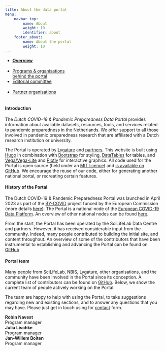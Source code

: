 ```yaml
---
title: About the data portal
menu:
    navbar_top:
        name: About
        weight: 10
        identifier: about
    footer_about:
        name: About the portal
        weight: 10
---
```


<div class="mb-4">
  <ul class="nav nav-tabs nav-justified">
    <li class="nav-item active">
      <a class="nav-link active" href="#"><b>Overview<br><br></b></a>
    </li>
    <li class="nav-item">
      <a class="nav-link" href="organisations_and_programs">Programs & organisations<br>behind the portal</a>
    </li>
    <li class="nav-item">
      <a class="nav-link" href="editorial_committee">Editorial committee<br><br></a>
    </li>
    <li class="nav-item">
      <a class="nav-link" href="partner_organisations">Partner organisations<br><br></a>
    </li>
  </ul>
</div>

#### Introduction

The *Dutch COVID-19 & Pandemic Preparedness Data Portal* provides information about available datasets, resources, tools, and services related to pandemic preparedness in the Netherlands. We offer support to all those involved in pandemic preparedness research that are affiliated with a Dutch research institution or university.

The Portal is operated by [Lygature](https://www.lygature.org/) and [partners](organisations_and_programs). This website is built using [Hugo](https://gohugo.io/) in combination with [Bootstrap](https://getbootstrap.com/) for styling, [DataTables](https://datatables.net/) for tables, and [Vega/Vega-Lite](https://vega.github.io/vega-lite/) and [Plotly](https://plotly.com/) for interactive graphics. All code used for the Portal is open source (held under an [MIT licence](https://choosealicense.com/licenses/mit/)) and [is available on GitHub](https://github.com/ScilifelabDataCentre/covid-portal). We encourage the reuse of our code, either for generating another national portal, or recreating certain features.

#### History of the Portal

The Dutch COVID-19 & Pandemic Preparedness Portal was launched in April 2023 as part of the [BY-COVID](https://by-covid.org/) project funced by the European Commission (more details [here](https://www.embl.org/news/science/embl-ebi-launches-covid-19-data-portal/)). The Portal is a national node of the [European COVID-19 Data Platform](https://covid19dataportal.eu/). An overview of other national nodes can be found [here](/partners/).

From the start, the Portal has been operated by the SciLifeLab Data Centre and partners. However, it has received considerable input from the community. Indeed, many people contributed to building the initial site, and content throughout. An overview of some of the contributors that have been instrumental to establishing and advancing the Portal can be found on [GitHub](https://github.com/rnavest/covid-nl-portal/graphs/contributors).

#### Portal team

Many people from SciLifeLab, NBIS, Lygature, other organisations, and the community have been involved in the Portal since its conception. A complete list of contributors can be found on [GitHub](https://github.com/rnavest/covid-nl-portal/graphs/contributors). Below, we show the current team of people actively working on the Portal.

The team are happy to help with using the Portal, to take suggestions regarding new and existing sections, and to answer any questions that you may have. Please just get in touch using for [contact](/contact/) form.

<div class="container mb-3">
  <div class="row">
    <div class="col-md-2 pt-2">
      <div><b>Robin Navest</b></div>
      <div><span class="text-muted">Program manager</span></div>
    </div>
    <div class="col-md-2 pt-2">
      <div><b>Julia Lischke</b></div>
      <div><span class="text-muted">Program manager</span></div>
    </div>
    <div class="col-md-2 pt-2">
      <div><b>Jan-Willem Boiten</b></div>
      <div><span class="text-muted">Program manager</span></div>
    </div>
  </div>
</div>

